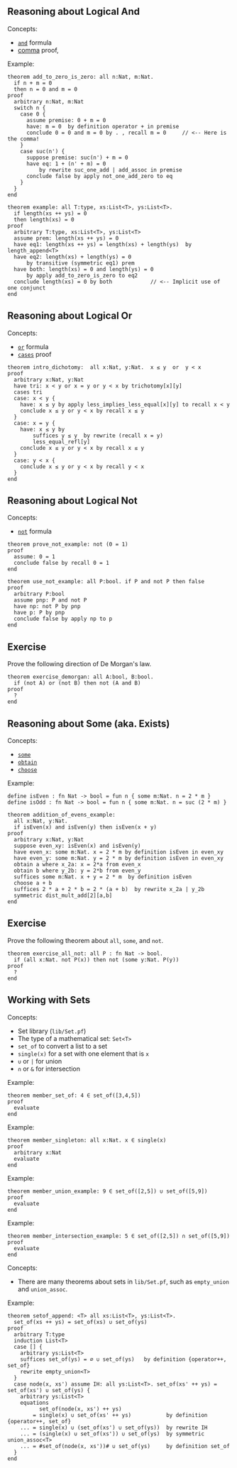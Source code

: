 ## Reasoning about Logical And

Concepts:
* [`and`](https://jsiek.github.io/deduce/pages/reference.html#and-logical-conjunction) formula
* [comma](https://jsiek.github.io/deduce/pages/reference.html#comma-logical-and-introduction) proof,

Example:
```{.deduce^#add_to_zero_is_zero}
theorem add_to_zero_is_zero: all n:Nat, m:Nat.
  if n + m = 0
  then n = 0 and m = 0
proof
  arbitrary n:Nat, m:Nat
  switch n {
    case 0 {
      assume premise: 0 + m = 0
      have: m = 0  by definition operator + in premise
      conclude 0 = 0 and m = 0 by . , recall m = 0     // <-- Here is the comma!
    }
    case suc(n') {
      suppose premise: suc(n') + m = 0
      have eq: 1 + (n' + m) = 0 
          by rewrite suc_one_add | add_assoc in premise
      conclude false by apply not_one_add_zero to eq
    }
  }
end

theorem example: all T:type, xs:List<T>, ys:List<T>.
  if length(xs ++ ys) = 0
  then length(xs) = 0
proof
  arbitrary T:type, xs:List<T>, ys:List<T>
  assume prem: length(xs ++ ys) = 0
  have eq1: length(xs ++ ys) = length(xs) + length(ys)  by length_append<T>
  have eq2: length(xs) + length(ys) = 0
      by transitive (symmetric eq1) prem
  have both: length(xs) = 0 and length(ys) = 0 
      by apply add_to_zero_is_zero to eq2
  conclude length(xs) = 0 by both            // <-- Implicit use of one conjunct
end
```

## Reasoning about Logical Or

Concepts:
* [`or`](https://jsiek.github.io/deduce/pages/reference.html#or-logical-disjunction) formula
* [`cases`](https://jsiek.github.io/deduce/pages/reference.html#cases-disjunction-elimination) proof

```{.deduce^#intro_dichotomy}
theorem intro_dichotomy:  all x:Nat, y:Nat.  x ≤ y  or  y < x
proof
  arbitrary x:Nat, y:Nat
  have tri: x < y or x = y or y < x by trichotomy[x][y]
  cases tri
  case: x < y {
    have: x ≤ y by apply less_implies_less_equal[x][y] to recall x < y
    conclude x ≤ y or y < x by recall x ≤ y
  }
  case: x = y {
    have: x ≤ y by
        suffices y ≤ y  by rewrite (recall x = y)
        less_equal_refl[y]
    conclude x ≤ y or y < x by recall x ≤ y
  }
  case: y < x {
    conclude x ≤ y or y < x by recall y < x
  }
end
```

## Reasoning about Logical Not

Concepts:
* [`not`](https://jsiek.github.io/deduce/pages/reference.html#not) formula

```{.deduce^#prove_not_example}
theorem prove_not_example: not (0 = 1)
proof
  assume: 0 = 1
  conclude false by recall 0 = 1
end
```

```{.deduce^#use_not_example}
theorem use_not_example: all P:bool. if P and not P then false
proof
  arbitrary P:bool
  assume pnp: P and not P
  have np: not P by pnp
  have p: P by pnp
  conclude false by apply np to p
end
```

## Exercise

Prove the following direction of De Morgan's law.

```
theorem exercise_demorgan: all A:bool, B:bool.
  if (not A) or (not B) then not (A and B)
proof
  ?
end
```


## Reasoning about Some (aka. Exists)

Concepts:
* [`some`](https://jsiek.github.io/deduce/pages/reference.html#some-formula)
* [`obtain`](https://jsiek.github.io/deduce/pages/reference.html#obtain-proof)
* [`choose`](https://jsiek.github.io/deduce/pages/reference.html#choose-proof)

Example:
```{.deduce^#even_odd_example}
define isEven : fn Nat -> bool = fun n { some m:Nat. n = 2 * m }
define isOdd : fn Nat -> bool = fun n { some m:Nat. n = suc (2 * m) }

theorem addition_of_evens_example:
  all x:Nat, y:Nat.
  if isEven(x) and isEven(y) then isEven(x + y)
proof
  arbitrary x:Nat, y:Nat
  suppose even_xy: isEven(x) and isEven(y)
  have even_x: some m:Nat. x = 2 * m by definition isEven in even_xy
  have even_y: some m:Nat. y = 2 * m by definition isEven in even_xy
  obtain a where x_2a: x = 2*a from even_x
  obtain b where y_2b: y = 2*b from even_y
  suffices some m:Nat. x + y = 2 * m  by definition isEven
  choose a + b
  suffices 2 * a + 2 * b = 2 * (a + b)  by rewrite x_2a | y_2b
  symmetric dist_mult_add[2][a,b]
end
```

## Exercise

Prove the following theorem about `all`, `some`, and `not`.

```
theorem exercise_all_not: all P : fn Nat -> bool.
  if (all x:Nat. not P(x)) then not (some y:Nat. P(y))
proof
  ?
end
```

## Working with Sets

Concepts:
* Set library (`lib/Set.pf`)
* The type of a mathematical set: `Set<T>`
* `set_of` to convert a list to a set
* `single(x)` for a set with one element that is `x`
* `∪` or `|` for union
* `∩` or `&` for intersection

Example:
```{.deduce^#member_set_of}
theorem member_set_of: 4 ∈ set_of([3,4,5])
proof
  evaluate
end
```

Example:
```{.deduce^#member_singleton}
theorem member_singleton: all x:Nat. x ∈ single(x)
proof
  arbitrary x:Nat
  evaluate
end
```

Example:
```{.deduce^#member_union}
theorem member_union_example: 9 ∈ set_of([2,5]) ∪ set_of([5,9])
proof
  evaluate
end
```

Example:
```{.deduce^#member_intersection}
theorem member_intersection_example: 5 ∈ set_of([2,5]) ∩ set_of([5,9])
proof
  evaluate
end
```


Concepts:
* There are many theorems about sets in `lib/Set.pf`, such as
  `empty_union` and `union_assoc`.

Example:
```{.deduce^#setof_append}
theorem setof_append: <T> all xs:List<T>, ys:List<T>.
  set_of(xs ++ ys) = set_of(xs) ∪ set_of(ys)
proof
  arbitrary T:type
  induction List<T>
  case [] {
    arbitrary ys:List<T>
    suffices set_of(ys) = ∅ ∪ set_of(ys)   by definition {operator++, set_of}
    rewrite empty_union<T>
  }
  case node(x, xs') assume IH: all ys:List<T>. set_of(xs' ++ ys) = set_of(xs') ∪ set_of(ys) {
    arbitrary ys:List<T>
    equations
          set_of(node(x, xs') ++ ys) 
        = single(x) ∪ set_of(xs' ++ ys)           by definition {operator++, set_of}
    ... = single(x) ∪ (set_of(xs') ∪ set_of(ys))  by rewrite IH
    ... = (single(x) ∪ set_of(xs')) ∪ set_of(ys)  by symmetric union_assoc<T>
    ... = #set_of(node(x, xs'))# ∪ set_of(ys)     by definition set_of
  }
end
```


<!--
```{.deduce^file=LogicAndSets.pf}
import Nat
import List
import Set

<<add_to_zero_is_zero>>
<<intro_dichotomy>>
<<prove_not_example>>
<<use_not_example>>

theorem exercise_demorgan: all A:bool, B:bool.
  if (not A) or (not B) then not (A and B)
proof
  arbitrary A:bool, B:bool
  assume premise: (not A) or (not B)
  assume opposite: A and B
  cases premise
  case: not A {
    conclude false by apply (recall not A) to opposite
  }
  case: not B {
    conclude false by apply (recall not B) to opposite
  }
end

<<even_odd_example>>

theorem exercise_all_not: all P : fn Nat -> bool.
  if (all x:Nat. not P(x)) then not (some y:Nat. P(y))
proof
  arbitrary P : fn Nat -> bool
  assume premise: all x:Nat. not P(x)
  assume opposite: some y:Nat. P(y)
  obtain y where py: P(y) from opposite
  conclude false by apply premise to py
end

<<member_set_of>>
<<member_singleton>>
<<member_union>>
<<member_intersection>>
<<setof_append>>
```
-->
